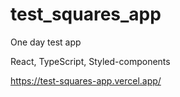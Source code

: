 # test_squares_app
One day test app

React, TypeScript, Styled-components

https://test-squares-app.vercel.app/
